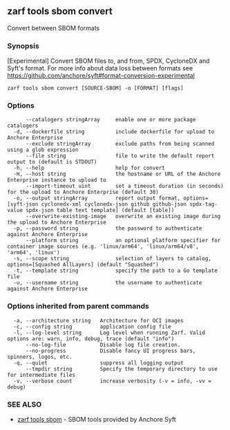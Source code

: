 ## zarf tools sbom convert

Convert between SBOM formats

### Synopsis

[Experimental] Convert SBOM files to, and from, SPDX, CycloneDX and Syft's format. For more info about data loss between formats see https://github.com/anchore/syft#format-conversion-experimental

```
zarf tools sbom convert [SOURCE-SBOM] -o [FORMAT] [flags]
```

### Options

```
      --catalogers stringArray     enable one or more package catalogers
  -d, --dockerfile string          include dockerfile for upload to Anchore Enterprise
      --exclude stringArray        exclude paths from being scanned using a glob expression
      --file string                file to write the default report output to (default is STDOUT)
  -h, --help                       help for convert
  -H, --host string                the hostname or URL of the Anchore Enterprise instance to upload to
      --import-timeout uint        set a timeout duration (in seconds) for the upload to Anchore Enterprise (default 30)
  -o, --output stringArray         report output format, options=[syft-json cyclonedx-xml cyclonedx-json github github-json spdx-tag-value spdx-json table text template] (default [table])
      --overwrite-existing-image   overwrite an existing image during the upload to Anchore Enterprise
  -p, --password string            the password to authenticate against Anchore Enterprise
      --platform string            an optional platform specifier for container image sources (e.g. 'linux/arm64', 'linux/arm64/v8', 'arm64', 'linux')
  -s, --scope string               selection of layers to catalog, options=[Squashed AllLayers] (default "Squashed")
  -t, --template string            specify the path to a Go template file
  -u, --username string            the username to authenticate against Anchore Enterprise
```

### Options inherited from parent commands

```
  -a, --architecture string   Architecture for OCI images
  -c, --config string         application config file
  -l, --log-level string      Log level when running Zarf. Valid options are: warn, info, debug, trace (default "info")
      --no-log-file           Disable log file creation.
      --no-progress           Disable fancy UI progress bars, spinners, logos, etc.
  -q, --quiet                 suppress all logging output
      --tmpdir string         Specify the temporary directory to use for intermediate files
  -v, --verbose count         increase verbosity (-v = info, -vv = debug)
```

### SEE ALSO

* [zarf tools sbom](zarf_tools_sbom.md)	 - SBOM tools provided by Anchore Syft

